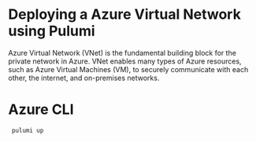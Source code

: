 # Deploying a Azure Virtual Network using Pulumi
Azure Virtual Network (VNet) is the fundamental building block for the private network in Azure. VNet enables many types of Azure resources, such as Azure Virtual Machines (VM), to securely communicate with each other, the internet, and on-premises networks. <br/>

# Azure CLI


```bash
 pulumi up
```

